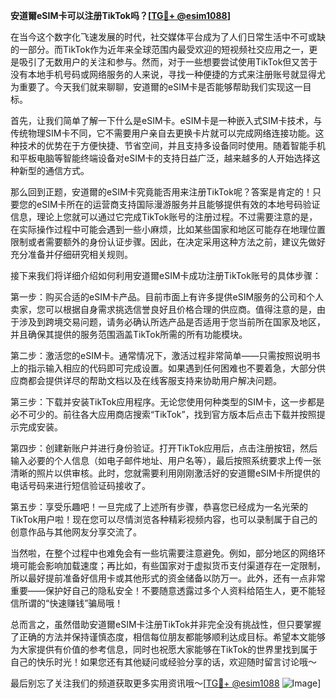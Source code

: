 **安道爾eSIM卡可以注册TikTok吗？[[TG💪+ @esim1088](https://t.me/s/esim1088)]**

在当今这个数字化飞速发展的时代，社交媒体平台成为了人们日常生活中不可或缺的一部分。而TikTok作为近年来全球范围内最受欢迎的短视频社交应用之一，更是吸引了无数用户的关注和参与。然而，对于一些想要尝试使用TikTok但又苦于没有本地手机号码或网络服务的人来说，寻找一种便捷的方式来注册账号就显得尤为重要了。今天我们就来聊聊，安道爾的eSIM卡是否能够帮助我们实现这一目标。

首先，让我们简单了解一下什么是eSIM卡。eSIM卡是一种嵌入式SIM卡技术，与传统物理SIM卡不同，它不需要用户亲自去更换卡片就可以完成网络连接功能。这种技术的优势在于方便快捷、节省空间，并且支持多设备同时使用。随着智能手机和平板电脑等智能终端设备对eSIM卡的支持日益广泛，越来越多的人开始选择这种新型的通信方式。

那么回到正题，安道爾的eSIM卡究竟能否用来注册TikTok呢？答案是肯定的！只要您的eSIM卡所在的运营商支持国际漫游服务并且能够提供有效的本地号码验证信息，理论上您就可以通过它完成TikTok账号的注册过程。不过需要注意的是，在实际操作过程中可能会遇到一些小麻烦，比如某些国家和地区可能存在地理位置限制或者需要额外的身份认证步骤。因此，在决定采用这种方法之前，建议先做好充分准备并仔细研究相关规则。

接下来我们将详细介绍如何利用安道爾eSIM卡成功注册TikTok账号的具体步骤：

第一步：购买合适的eSIM卡产品。目前市面上有许多提供eSIM服务的公司和个人卖家，您可以根据自身需求挑选信誉良好且价格合理的供应商。值得注意的是，由于涉及到跨境交易问题，请务必确认所选产品是否适用于您当前所在国家及地区，并且确保其提供的服务范围涵盖TikTok所需的所有功能模块。

第二步：激活您的eSIM卡。通常情况下，激活过程非常简单——只需按照说明书上的指示输入相应的代码即可完成设置。如果遇到任何困难也不要着急，大部分供应商都会提供详尽的帮助文档以及在线客服支持来协助用户解决问题。

第三步：下载并安装TikTok应用程序。无论您使用何种类型的SIM卡，这一步都是必不可少的。前往各大应用商店搜索“TikTok”，找到官方版本后点击下载并按照提示完成安装。

第四步：创建新账户并进行身份验证。打开TikTok应用后，点击注册按钮，然后输入必要的个人信息（如电子邮件地址、用户名等），最后按照系统要求上传一张清晰的照片以供审核。此时，您就需要利用刚刚激活好的安道爾eSIM卡所提供的电话号码来进行短信验证码接收了。

第五步：享受乐趣吧！一旦完成了上述所有步骤，恭喜您已经成为一名光荣的TikTok用户啦！现在您可以尽情浏览各种精彩视频内容，也可以录制属于自己的创意作品与其他网友分享交流了。

当然啦，在整个过程中也难免会有一些坑需要注意避免。例如，部分地区的网络环境可能会影响加载速度；再比如，有些国家对于虚拟货币支付渠道存在一定限制，所以最好提前准备好信用卡或其他形式的资金储备以防万一。此外，还有一点非常重要——保护好自己的隐私安全！不要随意透露过多个人资料给陌生人，更不能轻信所谓的“快速赚钱”骗局哦！

总而言之，虽然借助安道爾eSIM卡注册TikTok并非完全没有挑战性，但只要掌握了正确的方法并保持谨慎态度，相信每位朋友都能够顺利达成目标。希望本文能够为大家提供有价值的参考信息，同时也祝愿大家能够在TikTok的世界里找到属于自己的快乐时光！如果您还有其他疑问或经验分享的话，欢迎随时留言讨论哦～

最后别忘了关注我们的频道获取更多实用资讯哦～[[TG💪+ @esim1088](https://t.me/s/esim1088) ![Image](https://i.postimg.cc/4NQfJmqS/Snipaste-2025-05-13-00-14-12.png)]